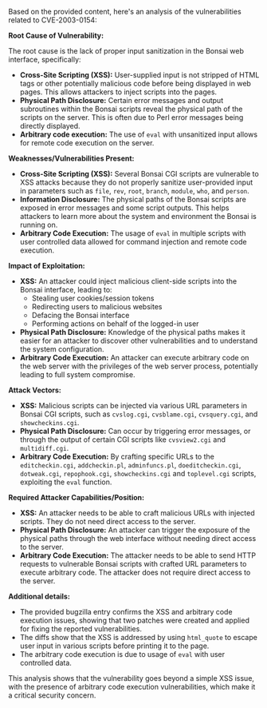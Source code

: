 Based on the provided content, here's an analysis of the vulnerabilities related to CVE-2003-0154:

**Root Cause of Vulnerability:**

The root cause is the lack of proper input sanitization in the Bonsai web interface, specifically:
  *   **Cross-Site Scripting (XSS):**  User-supplied input is not stripped of HTML tags or other potentially malicious code before being displayed in web pages. This allows attackers to inject scripts into the pages.
  *   **Physical Path Disclosure:** Certain error messages and output subroutines within the Bonsai scripts reveal the physical path of the scripts on the server. This is often due to Perl error messages being directly displayed.
  *  **Arbitrary code execution:** The use of `eval` with unsanitized input allows for remote code execution on the server.

**Weaknesses/Vulnerabilities Present:**

*   **Cross-Site Scripting (XSS):** Several Bonsai CGI scripts are vulnerable to XSS attacks because they do not properly sanitize user-provided input in parameters such as `file`, `rev`, `root`, `branch`, `module`, `who`, and `person`.
*   **Information Disclosure:** The physical paths of the Bonsai scripts are exposed in error messages and some script outputs. This helps attackers to learn more about the system and environment the Bonsai is running on.
*   **Arbitrary Code Execution:** The usage of `eval` in multiple scripts with user controlled data allowed for command injection and remote code execution.

**Impact of Exploitation:**

*   **XSS:** An attacker could inject malicious client-side scripts into the Bonsai interface, leading to:
    *   Stealing user cookies/session tokens
    *   Redirecting users to malicious websites
    *   Defacing the Bonsai interface
    *   Performing actions on behalf of the logged-in user
*   **Physical Path Disclosure:** Knowledge of the physical paths makes it easier for an attacker to discover other vulnerabilities and to understand the system configuration.
*   **Arbitrary Code Execution:** An attacker can execute arbitrary code on the web server with the privileges of the web server process, potentially leading to full system compromise.

**Attack Vectors:**

*   **XSS:** Malicious scripts can be injected via various URL parameters in Bonsai CGI scripts, such as `cvslog.cgi`, `cvsblame.cgi`, `cvsquery.cgi`, and `showcheckins.cgi`.
*   **Physical Path Disclosure:** Can occur by triggering error messages, or through the output of certain CGI scripts like `cvsview2.cgi` and `multidiff.cgi`.
*   **Arbitrary Code Execution:**  By crafting specific URLs to the `editcheckin.cgi`, `addcheckin.pl`, `adminfuncs.pl`, `doeditcheckin.cgi`, `dotweak.cgi`, `repophook.cgi`, `showcheckins.cgi` and `toplevel.cgi` scripts, exploiting the `eval` function.

**Required Attacker Capabilities/Position:**

*   **XSS:** An attacker needs to be able to craft malicious URLs with injected scripts. They do not need direct access to the server.
*  **Physical Path Disclosure:** An attacker can trigger the exposure of the physical paths through the web interface without needing direct access to the server.
*   **Arbitrary Code Execution:** The attacker needs to be able to send HTTP requests to vulnerable Bonsai scripts with crafted URL parameters to execute arbitrary code. The attacker does not require direct access to the server.

**Additional details:**

*   The provided bugzilla entry confirms the XSS and arbitrary code execution issues, showing that two patches were created and applied for fixing the reported vulnerabilities.
*   The diffs show that the XSS is addressed by using `html_quote` to escape user input in various scripts before printing it to the page.
*   The arbitrary code execution is due to usage of `eval` with user controlled data.

This analysis shows that the vulnerability goes beyond a simple XSS issue, with the presence of arbitrary code execution vulnerabilities, which make it a critical security concern.
